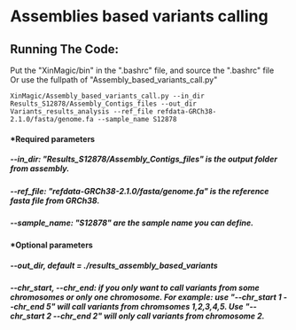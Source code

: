 # Assemblies based variants calling 


## Running The Code:
Put the "XinMagic/bin" in the ".bashrc" file, and source the ".bashrc" file <br />
Or use the fullpath of "Assembly_based_variants_call.py"


```
XinMagic/Assembly_based_variants_call.py --in_dir Results_S12878/Assembly_Contigs_files --out_dir Variants_results_analysis --ref_file refdata-GRCh38-2.1.0/fasta/genome.fa --sample_name S12878
```
#### *Required parameters
##### --in_dir: "Results_S12878/Assembly_Contigs_files" is the output folder from assembly.

##### --ref_file: "refdata-GRCh38-2.1.0/fasta/genome.fa" is the reference fasta file from GRCh38.

#####  --sample_name: "S12878" are the sample name you can define. 


#### *Optional parameters
#####  --out_dir, default = ./results_assembly_based_variants

##### --chr_start, --chr_end: if you only want to call variants from some chromosomes or only one chromosome. For example: use "--chr_start 1 --chr_end 5"  will call variants from chromsomes 1,2,3,4,5. Use "--chr_start 2 --chr_end 2" will only call variants from chromosome 2. 
 
